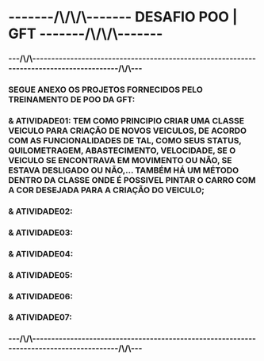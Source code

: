 <h1>-------/\/\/\------- DESAFIO POO | GFT -------/\/\/\-------</h1>
<h3> ---/\/\----------------------------------------------------------------------------------------/\/\--- </h3>
<h3> SEGUE ANEXO OS PROJETOS FORNECIDOS PELO TREINAMENTO DE POO DA GFT:</h3>
<h3> & ATIVIDADE01: TEM COMO PRINCIPIO CRIAR UMA CLASSE VEICULO PARA CRIAÇÃO DE NOVOS VEICULOS, DE ACORDO COM AS FUNCIONALIDADES DE TAL, COMO SEUS STATUS, QUILOMETRAGEM, ABASTECIMENTO, VELOCIDADE, SE O VEICULO SE ENCONTRAVA EM MOVIMENTO OU NÃO, SE ESTAVA DESLIGADO OU NÃO,... TAMBÉM HÁ UM MÉTODO DENTRO DA CLASSE ONDE É POSSIVEL PINTAR O CARRO COM A COR DESEJADA PARA A CRIAÇÃO DO VEICULO;
<h3> & ATIVIDADE02: </h3>
<h3> & ATIVIDADE03: </h3>
<h3> & ATIVIDADE04: </h3>
<h3> & ATIVIDADE05: </h3>
<h3> & ATIVIDADE06: </h3>
<h3> & ATIVIDADE07: </h3>
<h3> ---/\/\----------------------------------------------------------------------------------------/\/\--- </h3>
